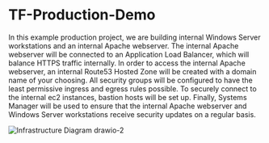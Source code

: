 # TF-Production-Demo

In this example production project, we are building internal Windows Server workstations and an internal Apache webserver. The internal Apache webserver will be connected to an Application Load Balancer, which will balance HTTPS traffic internally. In order to access the internal Apache webserver, an internal Route53 Hosted Zone will be created with a domain name of your choosing. All security groups will be configured to have the least permissive ingress and egress rules possible. To securely connect to the internal ec2 instances, bastion hosts will be set up. Finally, Systems Manager will be used to ensure that the internal Apache webserver and Windows Server workstations receive security updates on a regular basis.

![Infrastructure Diagram drawio-2](https://user-images.githubusercontent.com/111475307/202274782-383af18b-8a7e-4032-ad4f-0c61836a28d0.png)